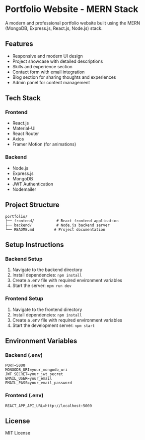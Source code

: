 # Portfolio Website - MERN Stack

A modern and professional portfolio website built using the MERN (MongoDB, Express.js, React.js, Node.js) stack.

## Features

- Responsive and modern UI design
- Project showcase with detailed descriptions
- Skills and experience section
- Contact form with email integration
- Blog section for sharing thoughts and experiences
- Admin panel for content management

## Tech Stack

### Frontend

- React.js
- Material-UI
- React Router
- Axios
- Framer Motion (for animations)

### Backend

- Node.js
- Express.js
- MongoDB
- JWT Authentication
- Nodemailer

## Project Structure

```
portfolio/
├── frontend/          # React frontend application
├── backend/           # Node.js backend server
└── README.md         # Project documentation
```

## Setup Instructions

### Backend Setup

1. Navigate to the backend directory
2. Install dependencies: `npm install`
3. Create a .env file with required environment variables
4. Start the server: `npm run dev`

### Frontend Setup

1. Navigate to the frontend directory
2. Install dependencies: `npm install`
3. Create a .env file with required environment variables
4. Start the development server: `npm start`

## Environment Variables

### Backend (.env)

```
PORT=5000
MONGODB_URI=your_mongodb_uri
JWT_SECRET=your_jwt_secret
EMAIL_USER=your_email
EMAIL_PASS=your_email_password
```

### Frontend (.env)

```
REACT_APP_API_URL=http://localhost:5000
```

## License

MIT License
